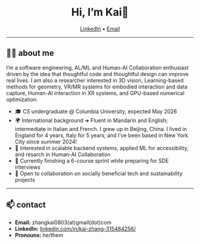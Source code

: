 

<h1 align="center">Hi, I’m Kai👋</h1>

<p align="center">
  <a href="www.linkedin.com/in/kai-zhang-315484256/">LinkedIn</a> • <a href="mailto:<zhangkai0803@gmail.com">Email</a>
</p>

---

## 👩‍💻 about me  
I’m a software engineering, AL/ML and Human-AI Collaboration enthusiast driven by the idea that thoughtful code and thoughtful design can improve real lives. I am also a researcher interested in 3D vision, Learning-based methods for geometry, VR/MR systems for embodied interaction and data capture, Human-AI interaction in XR systems, and GPU-based numerical optimization.
* 🎓 CS undergraduate @ Columbia University, expected May 2026  
* 🌍 International background ➜ Fluent in Mandarin and English; intermediate in Italian and French. I grew up in Beijing, China. I lived in England for 4 years, Italy for 5 years, and I’ve been based in New York City since summer 2024!
* 🔭 Interested in scalable backend systems, applied ML for accessibility, and resarch in Human-AI Collaboration
* 🌱 Currently finishing a 6-course sprint while preparing for SDE interviews  
* 🤝 Open to collaboration on socially beneficial tech and sustainability projects

---

## 📫 contact  
* **Email:** zhangkai0803(at)gmail(dot)com 
* **LinkedIn:** [linkedin.com/in/kai-zhang-315484256/](www.linkedin.com/in/kai-zhang-315484256/)  
* **Pronouns:** he/them

